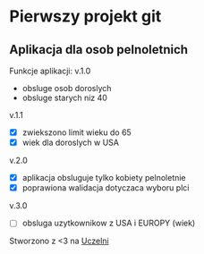 # Pierwszy projekt git



## Aplikacja dla osob pelnoletnich

Funkcje aplikacji:
v.1.0
- obsluge osob doroslych
- obsluge starych niz 40


v.1.1
- [x] zwiekszono limit wieku do 65
- [x] wiek dla doroslych w USA

v.2.0
- [x] aplikacja obsluguje tylko kobiety pelnoletnie
- [x] poprawiona walidacja dotyczaca wyboru plci

v.3.0
- [ ] obsluga uzytkownikow z USA i EUROPY (wiek)

Stworzono z <3 na [Uczelni](http://www.wsb.pl)
